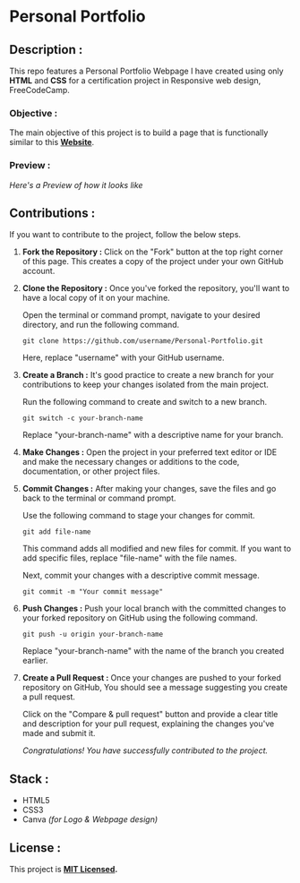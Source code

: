 # Personal Portfolio

## Description :

This repo features a Personal Portfolio Webpage I have created using only **HTML** and **CSS** for a certification project in Responsive web design, FreeCodeCamp.

### Objective : 

The main objective of this project is to build a page that is functionally similar to this
**[Website](https://personal-portfolio.freecodecamp.rocks/)**.

### Preview :

*Here's a Preview of how it looks like*

## Contributions :

If you want to contribute to the project, follow the below steps.

1. **Fork the Repository :** Click on the "Fork" button at the top right corner of this page. This creates a copy of the project under your own GitHub account.

2. **Clone the Repository :** Once you've forked the repository, you'll want to have a local copy of it on your machine. 
 
      Open the terminal or command prompt, navigate to your desired directory, and run the following command.
 
      ```
      git clone https://github.com/username/Personal-Portfolio.git
      ```
 
      Here, replace "username" with your GitHub username.
 
3. **Create a Branch :** It's good practice to create a new branch for your contributions to keep your changes isolated from the main project. 

      Run the following command to create and switch to a new branch.

      ```
      git switch -c your-branch-name  
      ```
      
      Replace "your-branch-name" with a descriptive name for your branch.

4. **Make Changes :** Open the project in your preferred text editor or IDE and make the necessary changes or additions to the code, documentation, or other project files.

5. **Commit Changes :** After making your changes, save the files and go back to the terminal or command prompt. 

      Use the following command to stage your changes for commit.  

      ```
      git add file-name
      ```

      This command adds all modified and new files for commit. If you want to add specific files, replace "file-name" with the file names.

      Next, commit your changes with a descriptive commit message.

      ```
      git commit -m "Your commit message"
      ```

6. **Push Changes :** Push your local branch with the committed changes to your forked repository on GitHub using the following command.

      ```
      git push -u origin your-branch-name
      ```

      Replace "your-branch-name" with the name of the branch you created earlier.

7. **Create a Pull Request :** Once your changes are pushed to your forked repository on GitHub, You should see a message suggesting you create a pull request. 

      Click on the "Compare & pull request" button and provide a clear title and description for your pull request, explaining the changes you've made and submit it.

      *Congratulations! You have successfully contributed to the project.*

## Stack :

- HTML5
- CSS3
- Canva *(for Logo & Webpage design)*

## License :
  
This project is **[MIT Licensed](./LICENSE).**
